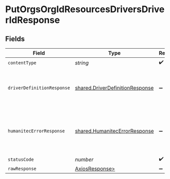 # PutOrgsOrgIdResourcesDriversDriverIdResponse


## Fields

| Field                                                                              | Type                                                                               | Required                                                                           | Description                                                                        |
| ---------------------------------------------------------------------------------- | ---------------------------------------------------------------------------------- | ---------------------------------------------------------------------------------- | ---------------------------------------------------------------------------------- |
| `contentType`                                                                      | *string*                                                                           | :heavy_check_mark:                                                                 | N/A                                                                                |
| `driverDefinitionResponse`                                                         | [shared.DriverDefinitionResponse](../../models/shared/driverdefinitionresponse.md) | :heavy_minus_sign:                                                                 | The updated Resources Driver details.<br/><br/>                                    |
| `humanitecErrorResponse`                                                           | [shared.HumanitecErrorResponse](../../models/shared/humanitecerrorresponse.md)     | :heavy_minus_sign:                                                                 | One or more request parameters is missing or invalid.<br/><br/>                    |
| `statusCode`                                                                       | *number*                                                                           | :heavy_check_mark:                                                                 | N/A                                                                                |
| `rawResponse`                                                                      | [AxiosResponse>](https://axios-http.com/docs/res_schema)                           | :heavy_minus_sign:                                                                 | N/A                                                                                |